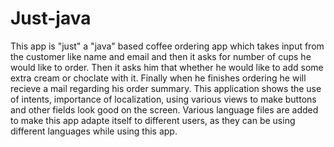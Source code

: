 # Just-java
This app is "just" a "java" based coffee ordering app which takes input from the customer like name and email and then it asks for number of cups he would like to order.
Then it asks him that whether he would like to add some extra cream or choclate with it. Finally when he finishes ordering he will recieve a mail regarding his order summary.
This application shows the use of intents, importance of localization, using various views to make buttons and other fields look good on the screen. Various language files are
added to make this app adapte itself to different users, as they can be using different languages while using this app.
